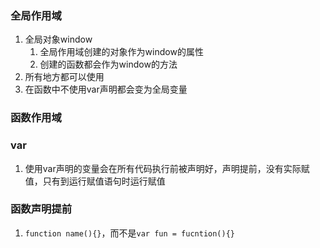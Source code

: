 ### 全局作用域
1. 全局对象window
	1. 全局作用域创建的对象作为window的属性
	2. 创建的函数都会作为window的方法
2. 所有地方都可以使用
3. 在函数中不使用var声明都会变为全局变量
### 函数作用域

### var
1. 使用var声明的变量会在所有代码执行前被声明好，声明提前，没有实际赋值，只有到运行赋值语句时运行赋值

### 函数声明提前
1. `function name(){}`，而不是`var fun = fucntion(){}`